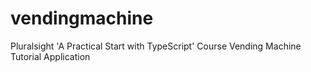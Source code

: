 # vendingmachine
Pluralsight 'A Practical Start with TypeScript' Course Vending Machine Tutorial Application
